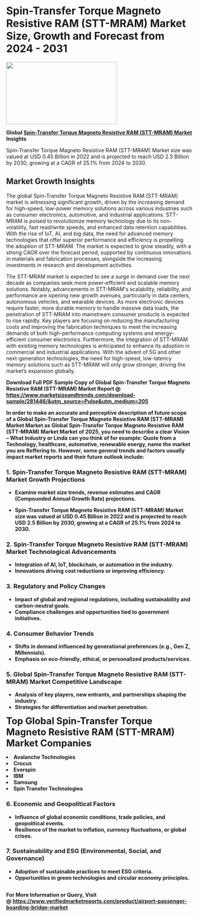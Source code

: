 <H1>Spin-Transfer Torque Magneto Resistive RAM (STT-MRAM) Market Size, Growth and Forecast from 2024 - 2031</H1><img class="aligncenter size-medium wp-image-584254" src="https://thirdeyenews.in/wp-content/uploads/2024/09/Global-Market-Research-300x168.jpeg" alt="" width="300" height="168" /><p><strong>Global&nbsp;<a href="https://www.marketsizeandtrends.com/download-sample/281446/&amp;utm_source=Pulse&amp;utm_medium=205">Spin-Transfer Torque Magneto Resistive RAM (STT-MRAM) Market</a> Insights</strong></p><p>Spin-Transfer Torque Magneto Resistive RAM (STT-MRAM) Market size was valued at USD 0.45 Billion in 2022 and is projected to reach USD 2.5 Billion by 2030, growing at a CAGR of 25.1% from 2024 to 2030.</p><p><h2>Market Growth Insights</h2> <p>The global Spin-Transfer Torque Magneto Resistive RAM (STT-MRAM) market is witnessing significant growth, driven by the increasing demand for high-speed, low-power memory solutions across various industries such as consumer electronics, automotive, and industrial applications. STT-MRAM is poised to revolutionize memory technology due to its non-volatility, fast read/write speeds, and enhanced data retention capabilities. With the rise of IoT, AI, and big data, the need for advanced memory technologies that offer superior performance and efficiency is propelling the adoption of STT-MRAM. The market is expected to grow steadily, with a strong CAGR over the forecast period, supported by continuous innovations in materials and fabrication processes, alongside the increasing investments in research and development activities.</p> <p><strong></strong></p> <p>The STT-MRAM market is expected to see a surge in demand over the next decade as companies seek more power-efficient and scalable memory solutions. Notably, advancements in STT-MRAM's scalability, reliability, and performance are opening new growth avenues, particularly in data centers, autonomous vehicles, and wearable devices. As more electronic devices require faster, more durable memory to handle massive data loads, the penetration of STT-MRAM into mainstream consumer products is expected to rise rapidly. Key players are focusing on reducing the manufacturing costs and improving the fabrication techniques to meet the increasing demands of both high-performance computing systems and energy-efficient consumer electronics. Furthermore, the integration of STT-MRAM with existing memory technologies is anticipated to enhance its adoption in commercial and industrial applications. With the advent of 5G and other next-generation technologies, the need for high-speed, low-latency memory solutions such as STT-MRAM will only grow stronger, driving the market’s expansion globally.</p> <p><strong></p><p><span class=""><strong>Download Full PDF Sample Copy of Global Spin-Transfer Torque Magneto Resistive RAM (STT-MRAM) Market Report</strong> @ <a href="https://www.marketsizeandtrends.com/download-sample/281446/&amp;utm_source=Pulse&amp;utm_medium=205" target="_blank">https://www.marketsizeandtrends.com/download-sample/281446/&amp;utm_source=Pulse&amp;utm_medium=205</a></span></p><p>In order to make an accurate and perceptive description of future scope of a Global&nbsp;Spin-Transfer Torque Magneto Resistive RAM (STT-MRAM) Market Market as Global&nbsp;Spin-Transfer Torque Magneto Resistive RAM (STT-MRAM) Market Market of 2025, you need to describe a clear Vision &ndash; What Industry or Linda can you think of for example: Quote from a Technology, healthcare, automotive, renewable energy, name the market you are Reffering to. However, some general trends and factors usually impact market reports and their future outlook include:</p><h3>1.&nbsp;<strong>Spin-Transfer Torque Magneto Resistive RAM (STT-MRAM) Market Growth Projections</strong></h3><ul><li>Examine market size trends, revenue estimates and CAGR (Compounded Annual Growth Rate) projections.</li><li><p>Spin-Transfer Torque Magneto Resistive RAM (STT-MRAM) Market size was valued at USD 0.45 Billion in 2022 and is projected to reach USD 2.5 Billion by 2030, growing at a CAGR of 25.1% from 2024 to 2030.</p></li></ul><h3>2.&nbsp;<strong>Spin-Transfer Torque Magneto Resistive RAM (STT-MRAM) Market Technological Advancements</strong></h3><ul><li>Integration of AI, IoT, blockchain, or automation in the industry.</li><li>Innovations driving cost reductions or improving efficiency.</li></ul><h3>3.&nbsp;<strong>Regulatory and Policy Changes</strong></h3><ul><li>Impact of global and regional regulations, including sustainability and carbon-neutral goals.</li><li>Compliance challenges and opportunities tied to government initiatives.</li></ul><h3>4.&nbsp;<strong>Consumer Behavior Trends</strong></h3><ul><li>Shifts in demand influenced by generational preferences (e.g., Gen Z, Millennials).</li><li>Emphasis on eco-friendly, ethical, or personalized products/services.</li></ul><h3>5.&nbsp;<strong>Global Spin-Transfer Torque Magneto Resistive RAM (STT-MRAM) Market Competitive Landscape</strong></h3><ul><li>Analysis of key players, new entrants, and partnerships shaping the industry.</li><li>Strategies for differentiation and market penetration.</li></ul><p data-pm-slice="1 1 []"><span style="color: inherit; font-family: inherit; font-size: 25px;">Top Global Spin-Transfer Torque Magneto Resistive RAM (STT-MRAM) Market Companies</span></p><div class="" data-test-id=""><p><li>Avalanche Technologies</li><li> Crocus</li><li> Everspin</li><li> IBM</li><li> Samsung</li><li> Spin Transfer Technologies</li></p></div><h3>6.&nbsp;<strong>Economic and Geopolitical Factors</strong></h3><ul><li>Influence of global economic conditions, trade policies, and geopolitical events.</li><li>Resilience of the market to inflation, currency fluctuations, or global crises.</li></ul><h3>7.&nbsp;<strong>Sustainability and ESG (Environmental, Social, and Governance)</strong></h3><ul><li>Adoption of sustainable practices to meet ESG criteria.</li><li>Opportunities in green technologies and circular economy principles.</li></ul><h2><strong style="font-size: 14px;">For More Information or Query, Visit @&nbsp;</strong><a style="background-color: #ffffff; font-size: 14px;" href="https://www.marketsizeandtrends.com/report/spin-transfer-torque-magneto-resistive-ram-stt-mram-market/" target="_blank">https://www.verifiedmarketreports.com/product/airport-passenger-boarding-bridge-market</a></h2>
